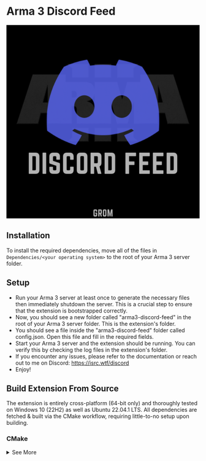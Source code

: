 # Arma 3 Discord Feed

![](https://github.com/a3r0id/arma3-discord-feed/blob/main/logo.png?raw=true)

## Installation
To install the required dependencies, move all of the files in `Dependencies/<your operating system>` to the root of your Arma 3 server folder.

## Setup
- Run your Arma 3 server at least once to generate the necessary files then immediately shutdown the server. This is a crucial step to ensure that the extension is bootstrapped correctly.
- Now, you should see a new folder called "arma3-discord-feed" in the root of your Arma 3 server folder. This is the extension's folder.
- You should see a file inside the "arma3-discord-feed" folder called config.json. Open this file and fill in the required fields.
- Start your Arma 3 server and the extension should be running. You can verify this by checking the log files in the extension's folder.
- If you encounter any issues, please refer to the documentation or reach out to me on Discord: https://isrc.wtf/discord
- Enjoy!

## Build Extension From Source
The extension is entirely cross-platform (64-bit only) and thoroughly tested on Windows 10 (22H2) as well as Ubuntu 22.04.1 LTS.
All dependencies are fetched & built via the CMake workflow, requiring little-to-no setup upon building.

### CMake
<details>
  <summary>See More</summary>
  Simply open the `extension` directory in your favorite IDE with CMake support and build from there OR run the following against the directory via CLI:
  
  ```bash
  mkdir build
  cd build/
  cmake ..
  cmake --build . --config Release
  ```
  
  NOTE: You'll need to make a couple of quick changes to [`CMakeLists.txt`](https://github.com/a3r0id/arma3-discord-feed/blob/main/extension/CMakeLists.txt) in order to automatically install required dependencies to your local Arma 3
  directory as well as build the mod. The only thing you will need to do manually after this is building the PBO, which can be done with [Addon Builder](https://community.bistudio.com/wiki/Addon_Builder) or [Mikero Tools](https://community.bistudio.com/wiki/Mikero_Tools). I plan to add some sort of automation for this process in the future.
  
  Requirements:
  - CMake (>= 3.8)
  - A Python3 installation - the post-build script will attempt move the extension and it's dependencies into the `mod` directory upon completing a successful build.
</details>
